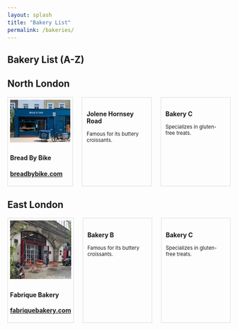 ```yaml
---
layout: splash
title: "Bakery List"
permalink: /bakeries/
---
```


## Bakery List (A-Z)
## North London

<div class="bakery list" style="display: flex; gap: 20px; font-size: 0.9em;">
  <div class="bakery-tile" style="flex: 1; border: 1px solid #ddd; padding: 5px;">
    <img src="/assets/images/breadbybike.jpg" alt="Bakery Image" style="width: 100%; height: auto; margin-bottom: 5px;">
    <h3 style="font-size: 1.1em;">Bread By Bike</h3>
    <h3 style="font-size: 1.1em;"><a href="https://breadbybike.com" target="_blank">breadbybike.com</a></h3>
  </div>

  <div class="bakery-tile" style="flex: 1; border: 1px solid #ddd; padding: 10px;">
    <h3 style="font-size: 1.1em;">Jolene Hornsey Road</h3>
    <p style="font-size: 0.9em;">Famous for its buttery croissants.</p>
  </div>
  <div class="bakery-tile" style="flex: 1; border: 1px solid #ddd; padding: 10px;">
    <h3 style="font-size: 1.1em;">Bakery C</h3>
    <p style="font-size: 0.9em;">Specializes in gluten-free treats.</p>
  </div>
</div>

## East London

<div class="bakery list" style="display: flex; gap: 20px; font-size: 0.9em;">
  <div class="bakery-tile" style="flex: 1; border: 1px solid #ddd; padding: 5px;">
    <img src="/assets/images/fabriquebakery.jpg" alt="Bakery Image" style="width: 100%; height: auto; margin-bottom: 5px;">
    <h3 style="font-size: 1.1em;">Fabrique Bakery </h3>
    <h3 style="font-size: 1.1em;"><a href="https://fabriquebakery.com" target="_blank">fabriquebakery.com</a></h3>
  </div>
   <div class="bakery-tile" style="flex: 1; border: 1px solid #ddd; padding: 10px;">
    <h3 style="font-size: 1.1em;">Bakery B</h3>
    <p style="font-size: 0.9em;">Famous for its buttery croissants.</p>
  </div>
  <div class="bakery-tile" style="flex: 1; border: 1px solid #ddd; padding: 10px;">
    <h3 style="font-size: 1.1em;">Bakery C</h3>
    <p style="font-size: 0.9em;">Specializes in gluten-free treats.</p>
  </div>
</div>
